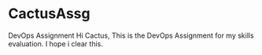 # CactusAssg
DevOps Assignment
Hi Cactus,
This is the DevOps Assignment for my skills evaluation.
I hope i clear this.
